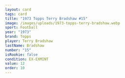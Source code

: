 ```yaml
---
layout: card
tags: card
title: "1973 Topps Terry Bradshaw #15"
image: /images/uploads/1973-topps-terry-bradshaw.webp
sport: Football
year: "1973"
brand: Topps
player: Terry Bradshaw
lastName: Bradshaw
number: "15"
isRookie: false
condition: EX-EXMINT
value: 12
order: 10
---
```

